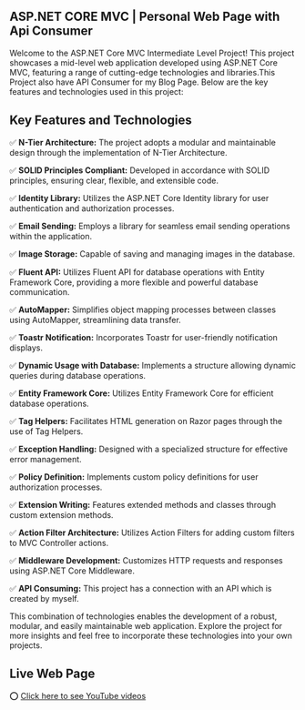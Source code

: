 ## ASP.NET CORE MVC | Personal Web Page with Api Consumer

Welcome to the ASP.NET Core MVC Intermediate Level Project! This project showcases a mid-level web application developed using ASP.NET Core MVC, featuring a range of cutting-edge technologies and libraries.This Project also have API Consumer for my Blog Page. Below are the key features and technologies used in this project:

## Key Features and Technologies

✅ **N-Tier Architecture:** The project adopts a modular and maintainable design through the implementation of N-Tier Architecture.

✅ **SOLID Principles Compliant:** Developed in accordance with SOLID principles, ensuring clear, flexible, and extensible code.

✅ **Identity Library:** Utilizes the ASP.NET Core Identity library for user authentication and authorization processes.

✅ **Email Sending:** Employs a library for seamless email sending operations within the application.

✅ **Image Storage:** Capable of saving and managing images in the database.

✅ **Fluent API:** Utilizes Fluent API for database operations with Entity Framework Core, providing a more flexible and powerful database communication.

✅ **AutoMapper:** Simplifies object mapping processes between classes using AutoMapper, streamlining data transfer.

✅ **Toastr Notification:** Incorporates Toastr for user-friendly notification displays.

✅ **Dynamic Usage with Database:** Implements a structure allowing dynamic queries during database operations.

✅ **Entity Framework Core:** Utilizes Entity Framework Core for efficient database operations.

✅ **Tag Helpers:** Facilitates HTML generation on Razor pages through the use of Tag Helpers.

✅ **Exception Handling:** Designed with a specialized structure for effective error management.

✅ **Policy Definition:** Implements custom policy definitions for user authorization processes.

✅ **Extension Writing:** Features extended methods and classes through custom extension methods.

✅ **Action Filter Architecture:** Utilizes Action Filters for adding custom filters to MVC Controller actions.

✅ **Middleware Development:** Customizes HTTP requests and responses using ASP.NET Core Middleware.

✅ **API Consuming:** This project has a connection with an API which is created by myself.

This combination of technologies enables the development of a robust, modular, and easily maintainable web application. Explore the project for more insights and feel free to incorporate these technologies into your own projects.

## Live Web Page

 ⭕ [Click here to see YouTube videos](https://www.hasandivarci.com) 
 
